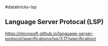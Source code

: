 #databricks-lsp

## Language Server Protocal (LSP)

https://microsoft.github.io/language-server-protocol/specifications/lsp/3.17/specification/
